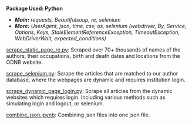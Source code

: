 **Package Used: Python**
- ***Main:** requests, Beautifulsoup, re, selenium*
- ***More:** UserAgent, json, time, csv, os, selenium (webdriver, By, Service, Options, Keys, StaleElementReferenceException, TimeoutException, WebDriverWait, expected_conditions)*

[scrape_static_page_re.py](https://github.com/jingwenshi-novae/Coding-Samples/blob/main/Web-Scraping/scrape_static_page_re.py): Scraped over 70+ thousands of names of the authors, their occupations, birth and death dates and locations from the ODNB website.

[scrape_selenium.py](https://github.com/jingwenshi-novae/Coding-Samples/blob/main/Web-Scraping/scrape_selenium.py): Scrape the articles that are matched to our author database, where the webpages are dynamic and requires institution login.

[scrape_dynamic_page_login.py](https://github.com/jingwenshi-novae/Coding-Samples/blob/main/Web-Scraping/scrape_dynamic_page_login.py): Scrape all articles from the dynamic websites which requires login. Including various methods such as simulating login and logout, or selenium.

[combine_json.ipynb](https://github.com/jingwenshi-novae/Coding-Samples/blob/main/Web-Scraping/combine_json.py): Combining json files into one json file.
